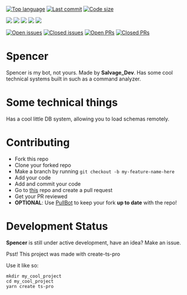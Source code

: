 [![Top language](https://img.shields.io/github/languages/top/Milo123459/Spencer)](https://github.com/Milo123459/Spencer) [![Last commit](https://img.shields.io/github/last-commit/Milo123459/Spencer)](https://github.com/Milo123459/Spencer) [![Code size](https://img.shields.io/github/languages/code-size/Milo123459/Spencer)](https://github.com/Milo123459/Spencer)

[![](https://tokei.rs/b1/github/Milo123459/Spencer?category=lines)](https://github.com/Milo123459/Spencer) [![](https://tokei.rs/b1/github/Milo123459/Spencer?category=code)](https://github.com/Milo123459/Spencer) [![](https://tokei.rs/b1/github/Milo123459/Spencer?category=comments)](https://github.com/Milo123459/Spencer) [![](https://tokei.rs/b1/github/Milo123459/Spencer?category=blanks)](https://github.com/Milo123459/Spencer) [![](https://tokei.rs/b1/github/Milo123459/Spencer?category=files)](https://github.com/Milo123459/Spencer)

[![Open issues](https://img.shields.io/github/issues-raw/Milo123459/Spencer)](https://github.com/Milo123459/Spencer/issues) [![Closed issues](https://img.shields.io/github/issues-closed-raw/Milo123459/Spencer)](https://github.com/Milo123459/Spencer/issues) [![Open PRs](https://img.shields.io/github/issues-pr-raw/Milo123459/Spencer)](https://github.com/Milo123459/Spencer/pulls) [![Closed PRs](https://img.shields.io/github/issues-pr-closed-raw/Milo123459/Spencer)](https://github.com/Milo123459/Spencer/pulls)

# Spencer

Spencer is my bot, not yours. Made by **Salvage_Dev**. Has some cool technical systems built in such as a command analyzer.

# Some technical things

Has a cool little DB system, allowing you to load schemas remotely.

# Contributing

- Fork this repo
- Clone your forked repo
- Make a branch by running `git checkout -b my-feature-name-here`
- Add your code
- Add and commit your code
- Go to [this](https://github.com/Milo123459/Spencer) repo and create a pull request
- Get your PR reviewed
- **OPTIONAL**: Use [PullBot](https://probot.github.io/apps/pull/) to keep your fork **up to date** with the repo!

# Development Status

**Spencer** is still under active development, have an idea? Make an issue.

Psst! This project was made with create-ts-pro

Use it like so:

```
mkdir my_cool_project
cd my_cool_project
yarn create ts-pro
```
